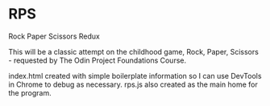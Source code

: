 # RPS
Rock Paper Scissors Redux

This will be a classic attempt on the childhood game, Rock, Paper, Scissors - requested by The Odin Project Foundations Course.

index.html created with simple boilerplate information so I can use DevTools in Chrome to debug as necessary.
rps.js also created as the main home for the program.
